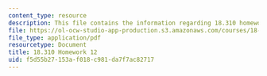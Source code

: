 ```yaml
---
content_type: resource
description: This file contains the information regarding 18.310 homework 12.
file: https://ol-ocw-studio-app-production.s3.amazonaws.com/courses/18-310-principles-of-discrete-applied-mathematics-fall-2013/f5d55b27153af018c981da7f7ac82717_MIT18_310F13_Homework12.pdf
file_type: application/pdf
resourcetype: Document
title: 18.310 Homework 12
uid: f5d55b27-153a-f018-c981-da7f7ac82717
---
```

